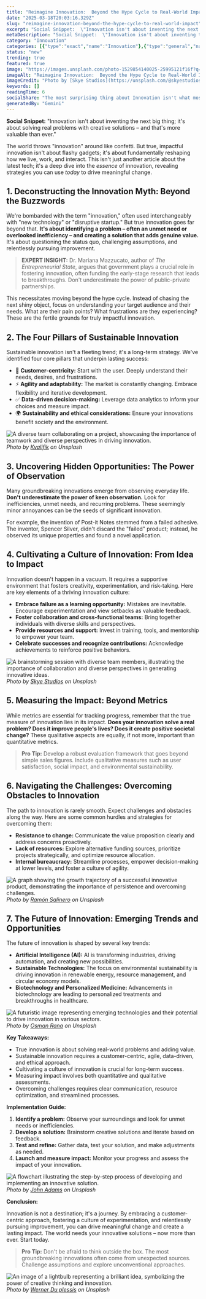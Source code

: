 ```yaml
---
title: "Reimagine Innovation:  Beyond the Hype Cycle to Real-World Impact"
date: "2025-03-18T20:03:16.329Z"
slug: "reimagine-innovation-beyond-the-hype-cycle-to-real-world-impact"
excerpt: "Social Snippet:  \"Innovation isn't about inventing the next big thing; it's about solving real problems with creative solutions – and that's more valuable than ever.\""
metaDescription: "Social Snippet:  \"Innovation isn't about inventing the next big thing; it's about solving real problems with creative solutions – and that's more valuable ..."
category: "Innovation"
categories: [{"type":"exact","name":"Innovation"},{"type":"general","name":"Technology"},{"type":"medium","name":"Software Engineering"},{"type":"specific","name":"Artificial Intelligence"},{"type":"niche","name":"Deep Learning"}]
status: "new"
trending: true
featured: true
image: "https://images.unsplash.com/photo-1529854140025-25995121f16f?q=85&w=1200&fit=max&fm=webp&auto=compress"
imageAlt: "Reimagine Innovation:  Beyond the Hype Cycle to Real-World Impact"
imageCredit: "Photo by [Skye Studios](https://unsplash.com/@skyestudios) on Unsplash"
keywords: []
readingTime: 6
socialShare: "The most surprising thing about Innovation isn't what most people think. Find out what experts really say about this game-changing topic."
generatedBy: "Gemini"
---
```




**Social Snippet:**  "Innovation isn't about inventing the next big thing; it's about solving real problems with creative solutions – and that's more valuable than ever."

The world throws "innovation" around like confetti.  But true, impactful innovation isn't about flashy gadgets; it's about fundamentally reshaping how we live, work, and interact.  This isn't just another article about the latest tech; it's a deep dive into the *essence* of innovation, revealing strategies you can use *today* to drive meaningful change.

## 1. Deconstructing the Innovation Myth:  Beyond the Buzzwords

We're bombarded with the term "innovation," often used interchangeably with "new technology" or "disruptive startup."  But true innovation goes far beyond that.  **It's about identifying a problem – often an unmet need or overlooked inefficiency – and creating a solution that adds genuine value.**  It's about questioning the status quo, challenging assumptions, and relentlessly pursuing improvement.

> **EXPERT INSIGHT:**  Dr. Mariana Mazzucato, author of *The Entrepreneurial State*, argues that government plays a crucial role in fostering innovation, often funding the early-stage research that leads to breakthroughs.  Don't underestimate the power of public-private partnerships.

This necessitates moving beyond the hype cycle.  Instead of chasing the next shiny object, focus on understanding your target audience and their needs.  What are their pain points? What frustrations are they experiencing?  These are the fertile grounds for truly impactful innovation.

## 2.  The Four Pillars of Sustainable Innovation

Sustainable innovation isn't a fleeting trend; it's a long-term strategy.  We've identified four core pillars that underpin lasting success:

* 🔑 **Customer-centricity:**  Start with the user.  Deeply understand their needs, desires, and frustrations.
* ⚡ **Agility and adaptability:**  The market is constantly changing. Embrace flexibility and iterative development.
* ✅ **Data-driven decision-making:**  Leverage data analytics to inform your choices and measure impact.
* 🌍 **Sustainability and ethical considerations:**  Ensure your innovations benefit society and the environment.

![A diverse team collaborating on a project, showcasing the importance of teamwork and diverse perspectives in driving innovation.](https://images.unsplash.com/photo-1598520106830-8c45c2035460?q=85&w=1200&fit=max&fm=webp&auto=compress)
*Photo by [Kvalifik](https://unsplash.com/@kvalifik) on Unsplash*

## 3.  Uncovering Hidden Opportunities:  The Power of Observation

Many groundbreaking innovations emerge from observing everyday life.  **Don't underestimate the power of keen observation.**  Look for inefficiencies, unmet needs, and recurring problems.  These seemingly minor annoyances can be the seeds of significant innovation.

For example, the invention of Post-it Notes stemmed from a failed adhesive.  The inventor, Spencer Silver, didn't discard the "failed" product; instead, he observed its unique properties and found a novel application.

## 4.  Cultivating a Culture of Innovation:  From Idea to Impact

Innovation doesn't happen in a vacuum.  It requires a supportive environment that fosters creativity, experimentation, and risk-taking.  Here are key elements of a thriving innovation culture:

*   **Embrace failure as a learning opportunity:**  Mistakes are inevitable. Encourage experimentation and view setbacks as valuable feedback.
*   **Foster collaboration and cross-functional teams:**  Bring together individuals with diverse skills and perspectives.
*   **Provide resources and support:**  Invest in training, tools, and mentorship to empower your team.
*   **Celebrate successes and recognize contributions:**  Acknowledge achievements to reinforce positive behaviors.

![A brainstorming session with diverse team members, illustrating the importance of collaboration and diverse perspectives in generating innovative ideas.](https://images.unsplash.com/photo-1529854140025-25995121f16f?q=85&w=1200&fit=max&fm=webp&auto=compress)
*Photo by [Skye Studios](https://unsplash.com/@skyestudios) on Unsplash*

## 5.  Measuring the Impact:  Beyond Metrics

While metrics are essential for tracking progress, remember that the true measure of innovation lies in its impact.  **Does your innovation solve a real problem?  Does it improve people's lives?  Does it create positive societal change?**  These qualitative aspects are equally, if not more, important than quantitative metrics.

> **Pro Tip:**  Develop a robust evaluation framework that goes beyond simple sales figures.  Include qualitative measures such as user satisfaction, social impact, and environmental sustainability.

## 6.  Navigating the Challenges:  Overcoming Obstacles to Innovation

The path to innovation is rarely smooth.  Expect challenges and obstacles along the way.  Here are some common hurdles and strategies for overcoming them:

* **Resistance to change:**  Communicate the value proposition clearly and address concerns proactively.
* **Lack of resources:**  Explore alternative funding sources, prioritize projects strategically, and optimize resource allocation.
* **Internal bureaucracy:**  Streamline processes, empower decision-making at lower levels, and foster a culture of agility.

![A graph showing the growth trajectory of a successful innovative product, demonstrating the importance of persistence and overcoming challenges.](https://images.unsplash.com/photo-1496065187959-7f07b8353c55?q=85&w=1200&fit=max&fm=webp&auto=compress)
*Photo by [Ramón Salinero](https://unsplash.com/@donramxn) on Unsplash*

## 7.  The Future of Innovation:  Emerging Trends and Opportunities

The future of innovation is shaped by several key trends:

* **Artificial Intelligence (AI):**  AI is transforming industries, driving automation, and creating new possibilities.
* **Sustainable Technologies:**  The focus on environmental sustainability is driving innovation in renewable energy, resource management, and circular economy models.
* **Biotechnology and Personalized Medicine:**  Advancements in biotechnology are leading to personalized treatments and breakthroughs in healthcare.

![A futuristic image representing emerging technologies and their potential to drive innovation in various sectors.](https://images.unsplash.com/photo-1495420378468-78588a508652?q=85&w=1200&fit=max&fm=webp&auto=compress)
*Photo by [Osman Rana](https://unsplash.com/@osmanrana) on Unsplash*

**Key Takeaways:**

*   True innovation is about solving real-world problems and adding value.
*   Sustainable innovation requires a customer-centric, agile, data-driven, and ethical approach.
*   Cultivating a culture of innovation is crucial for long-term success.
*   Measuring impact involves both quantitative and qualitative assessments.
*   Overcoming challenges requires clear communication, resource optimization, and streamlined processes.

**Implementation Guide:**

1.  **Identify a problem:**  Observe your surroundings and look for unmet needs or inefficiencies.
2.  **Develop a solution:**  Brainstorm creative solutions and iterate based on feedback.
3.  **Test and refine:**  Gather data, test your solution, and make adjustments as needed.
4.  **Launch and measure impact:**  Monitor your progress and assess the impact of your innovation.

![A flowchart illustrating the step-by-step process of developing and implementing an innovative solution.](https://images.unsplash.com/photo-1517181875630-f72350452109?q=85&w=1200&fit=max&fm=webp&auto=compress)
*Photo by [John Adams](https://unsplash.com/@johnladams) on Unsplash*

**Conclusion:**

Innovation is not a destination; it's a journey.  By embracing a customer-centric approach, fostering a culture of experimentation, and relentlessly pursuing improvement, you can drive meaningful change and create a lasting impact.  The world needs your innovative solutions – now more than ever.  Start today.

> **Pro Tip:**  Don't be afraid to think outside the box.  The most groundbreaking innovations often come from unexpected sources.  Challenge assumptions and explore unconventional approaches.

![An image of a lightbulb representing a brilliant idea, symbolizing the power of creative thinking and innovation.](https://images.unsplash.com/photo-1511352015382-902404d75843?q=85&w=1200&fit=max&fm=webp&auto=compress)
*Photo by [Werner Du plessis](https://unsplash.com/@werner01) on Unsplash*


<div class="reading-progress-container">
  <div id="reading-progress" class="reading-progress"></div>
</div>
